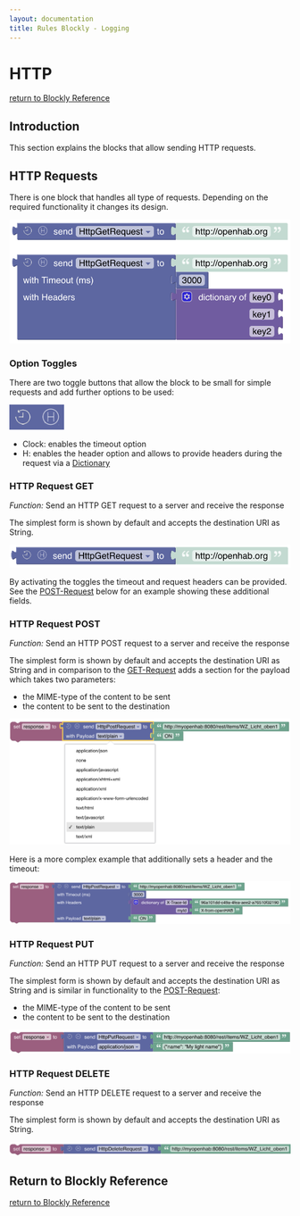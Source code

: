 ```yaml
---
layout: documentation
title: Rules Blockly - Logging
---
```

<!-- markdownlint-disable MD036 -->

# HTTP

[return to Blockly Reference](index.html#http)

## Introduction

This section explains the blocks that allow sending HTTP requests.

## HTTP Requests

There is one block that handles all type of requests.
Depending on the required functionality it changes its design.

![http-overview](../images/blockly/blockly-http-overview.png)

### Option Toggles

There are two toggle buttons that allow the block to be small for simple requests and add further options to be used:

![http-toggle](../images/blockly/blockly-http-toggles.png)

- Clock: enables the timeout option
- H: enables the header option and allows to provide headers during the request via a [Dictionary](rules-blockly-standard-ext.md#dictionary-for-managing-key--value-pairs)

### HTTP Request GET

_Function:_ Send an HTTP GET request to a server and receive the response

The simplest form is shown by default and accepts the destination URI as String.

![http-get-simple](../images/blockly/blockly-http-get-simple.png)

By activating the toggles the timeout and request headers can be provided.
See the [POST-Request](#http-request-post) below for an example showing these additional fields.

### HTTP Request POST

_Function:_ Send an HTTP POST request to a server and receive the response

The simplest form is shown by default and accepts the destination URI as String and in comparison to the [GET-Request](#http-request-get) adds a section for the payload which takes two parameters:

- the MIME-type of the content to be sent
- the content to be sent to the destination

![http-post-simple](../images/blockly/blockly-http-post-simple.png)

Here is a more complex example that additionally sets a header and the timeout:

![http-post-complex](../images/blockly/blockly-http-post-complex.png)

### HTTP Request PUT

_Function:_ Send an HTTP PUT request to a server and receive the response

The simplest form is shown by default and accepts the destination URI as String and is similar in functionality to the [POST-Request](#http-request-post):

- the MIME-type of the content to be sent
- the content to be sent to the destination

![http-put-simple](../images/blockly/blockly-http-put-simple.png)

### HTTP Request DELETE

_Function:_ Send an HTTP DELETE request to a server and receive the response

The simplest form is shown by default and accepts the destination URI as String.

![http-delete-simple](../images/blockly/blockly-http-delete-simple.png)

## Return to Blockly Reference

[return to Blockly Reference](index.html#http)

